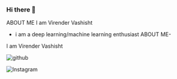 ### Hi there 👋

<!--
**vashisht9474/vashisht9474** is a ✨ _special_ ✨ repository because its `README.md` (this file) appears on your GitHub profile.

Here are some ideas to get you started:


-->
ABOUT ME
I am Virender Vashisht
- i am a deep learning/machine learning enthusiast
ABOUT ME-

I am Virender Vashisht

![github](https://img.shields.io/badge/GitHub-000000?style=for-the-badge&logo=GitHub&logoColor=white)

![Instagram](https://img.shields.io/badge/Instagram-000001?style=for-the-badge&logo=Instagram&logoColor=pink)


